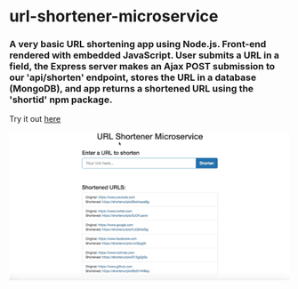 # url-shortener-microservice 

### A very basic URL shortening app using Node.js. Front-end rendered with embedded JavaScript. User submits a URL in a field, the Express server makes an Ajax POST submission to our 'api/shorten' endpoint, stores the URL in a database (MongoDB), and app returns a shortened URL using the 'shortid' npm package.

Try it out [here](https://shortenurlpls.herokuapp.com)

![](url-shortener.gif)



